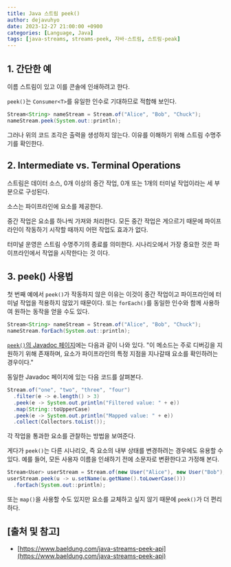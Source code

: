 ```yaml
---
title: Java 스트림 peek()
author: dejavuhyo
date: 2023-12-27 21:00:00 +0900
categories: [Language, Java]
tags: [java-streams, streams-peek, 자바-스트림, 스트림-peak]
---
```


## 1. 간단한 예
이름 스트림이 있고 이를 콘솔에 인쇄하려고 한다.

`peek()`는 `Consumer<T>`를 유일한 인수로 기대하므로 적합해 보인다.

```java
Stream<String> nameStream = Stream.of("Alice", "Bob", "Chuck");
nameStream.peek(System.out::println);
```

그러나 위의 코드 조각은 출력을 생성하지 않는다. 이유를 이해하기 위해 스트림 수명주기를 확인한다.

## 2. Intermediate vs. Terminal Operations
스트림은 데이터 소스, 0개 이상의 중간 작업, 0개 또는 1개의 터미널 작업이라는 세 부분으로 구성된다.

소스는 파이프라인에 요소를 제공한다.

중간 작업은 요소를 하나씩 가져와 처리한다. 모든 중간 작업은 게으르기 때문에 파이프라인이 작동하기 시작할 때까지 어떤 작업도 효과가 없다.

터미널 운영은 스트림 수명주기의 종료를 의미한다. 시나리오에서 가장 중요한 것은 파이프라인에서 작업을 시작한다는 것 이다.

## 3. peek() 사용법
첫 번째 예에서 `peek()`가 작동하지 않은 이유는 이것이 중간 작업이고 파이프라인에 터미널 작업을 적용하지 않았기 때문이다. 또는 `forEach()`를 동일한 인수와 함께 사용하여 원하는 동작을 얻을 수도 있다.

```java
Stream<String> nameStream = Stream.of("Alice", "Bob", "Chuck");
nameStream.forEach(System.out::println);
```

[`peek()`의 Javadoc 페이지](https://docs.oracle.com/en/java/javase/17/docs/api/java.base/java/util/stream/Stream.html#peek(java.util.function.Consumer))에는 다음과 같이 나와 있다. "이 메소드는 주로 디버깅을 지원하기 위해 존재하며, 요소가 파이프라인의 특정 지점을 지나갈때 요소를 확인하려는 경우이다."

동일한 Javadoc 페이지에 있는 다음 코드를 살펴본다.

```java
Stream.of("one", "two", "three", "four")
  .filter(e -> e.length() > 3)
  .peek(e -> System.out.println("Filtered value: " + e))
  .map(String::toUpperCase)
  .peek(e -> System.out.println("Mapped value: " + e))
  .collect(Collectors.toList());
```

각 작업을 통과한 요소를 관찰하는 방법을 보여준다.

게다가 `peek()`는 다른 시나리오, 즉 요소의 내부 상태를 변경하려는 경우에도 유용할 수 있다. 예를 들어, 모든 사용자 이름을 인쇄하기 전에 소문자로 변환한다고 가정해 본다.

```java
Stream<User> userStream = Stream.of(new User("Alice"), new User("Bob"), new User("Chuck"));
userStream.peek(u -> u.setName(u.getName().toLowerCase()))
  .forEach(System.out::println);
```

또는 `map()`을 사용할 수도 있지만 요소를 교체하고 싶지 않기 때문에 `peek()`가 더 편리하다.

## [출처 및 참고]
* [https://www.baeldung.com/java-streams-peek-api](https://www.baeldung.com/java-streams-peek-api)
